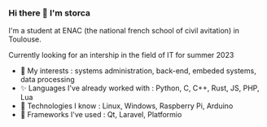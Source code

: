 ### Hi there 👋 I'm storca

I'm a student at ENAC (the national french school of civil avitation) in Toulouse.

Currently looking for an intership in the field of IT for summer 2023

- 🌱 My interests : systems administration, back-end, embeded systems, data processing
- ✨ Languages I've already worked with : Python, C, C++, Rust, JS, PHP, Lua
- 🤖 Technologies I know : Linux, Windows, Raspberry Pi, Arduino
- 🧩 Frameworks I've used : Qt, Laravel, Platformio

<!--
**storca/storca** is a ✨ _special_ ✨ repository because its `README.md` (this file) appears on your GitHub profile.

Here are some ideas to get you started:

- 🔭 I’m currently working on ...
- 🌱 I’m currently learning ...
- 👯 I’m looking to collaborate on ...
- 🤔 I’m looking for help with ...
- 💬 Ask me about ...
- 📫 How to reach me: ...
- 😄 Pronouns: ...
- ⚡ Fun fact: ...
-->
